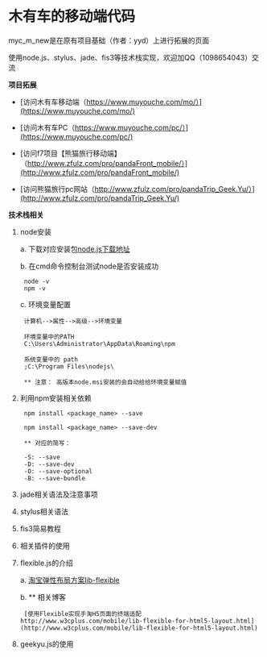 木有车的移动端代码
=======
myc_m_new是在原有项目基础（作者：yyd）上进行拓展的页面

使用node.js、stylus、jade、fis3等技术栈实现，欢迎加QQ（1098654043）交流

**项目拓展**

* [访问木有车移动端（https://www.muyouche.com/mo/）](https://www.muyouche.com/mo/) 

* [访问木有车PC（https://www.muyouche.com/pc/）](https://www.muyouche.com/pc/) 

* [访问f7项目【熊猫旅行移动端】（http://www.zfulz.com/pro/pandaFront_mobile/）](http://www.zfulz.com/pro/pandaFront_mobile/) 

* [访问熊猫旅行pc网站（http://www.zfulz.com/pro/pandaTrip_Geek.Yu/）](http://www.zfulz.com/pro/pandaTrip_Geek.Yu/) 


**技术栈相关**

1. node安装
   
    a. 下载对应安装包[node.js下载地址](http://nodejs.cn/download/)

    b. 在cmd命令控制台测试node是否安装成功  
    
        node -v
        npm -v

    c. 环境变量配置

        计算机-->属性-->高级-->环境变量

		环境变量中的PATH
		C:\Users\Administrator\AppData\Roaming\npm

		系统变量中的 path
		;C:\Program Files\nodejs\  

		** 注意： 高版本node.msi安装的会自动给给环境变量赋值
        

2. 利用npm安装相关依赖
		
		npm install <package_name> --save

		npm install <package_name> --save-dev

		** 对应的简写：
		
		-S: --save
		-D: --save-dev
		-O: --save-optional
		-B: --save-bundle

3. jade相关语法及注意事项

4. stylus相关语法

5. fis3简易教程

6. 相关插件的使用

7. flexible.js的介绍
		
    a. [淘宝弹性布局方案lib-flexible](https://github.com/amfe/lib-flexible)

	b.	** 相关博客
            
        [使用Flexible实现手淘H5页面的终端适配  http://www.w3cplus.com/mobile/lib-flexible-for-html5-layout.html](http://www.w3cplus.com/mobile/lib-flexible-for-html5-layout.html)

8. geekyu.js的使用



